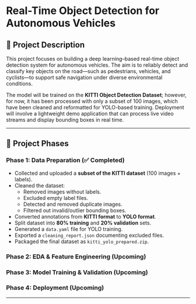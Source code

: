 # Real-Time Object Detection for Autonomous Vehicles  

## 📌 Project Description  
This project focuses on building a deep learning–based real-time object detection system for autonomous vehicles. The aim is to reliably detect and classify key objects on the road—such as pedestrians, vehicles, and cyclists—to support safe navigation under diverse environmental conditions.  

The model will be trained on the **KITTI Object Detection Dataset**; however, for now, it has been processed with only a subset of 100 images, which have been cleaned and reformatted for YOLO-based training. Deployment will involve a lightweight demo application that can process live video streams and display bounding boxes in real time.

---

## 🚀 Project Phases  

### **Phase 1: Data Preparation (✅ Completed)**  
- Collected and uploaded a **subset of the KITTI dataset** (100 images + labels).  
- Cleaned the dataset:  
  - Removed images without labels.  
  - Excluded empty label files.  
  - Detected and removed duplicate images.  
  - Filtered out invalid/outlier bounding boxes.  
- Converted annotations from **KITTI format** to **YOLO format**.  
- Split dataset into **80% training** and **20% validation** sets.  
- Generated a `data.yaml` file for YOLO training.  
- Exported a `cleaning_report.json` documenting excluded files.  
- Packaged the final dataset as `kitti_yolo_prepared.zip`.  

### **Phase 2: EDA & Feature Engineering (Upcoming)**  

### **Phase 3: Model Training & Validation (Upcoming)**  

### **Phase 4: Deployment (Upcoming)**  

---
